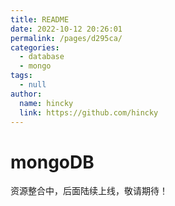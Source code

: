 ```yaml
---
title: README
date: 2022-10-12 20:26:01
permalink: /pages/d295ca/
categories: 
  - database
  - mongo
tags: 
  - null
author: 
  name: hincky
  link: https://github.com/hincky
---
```

# mongoDB


资源整合中，后面陆续上线，敬请期待！